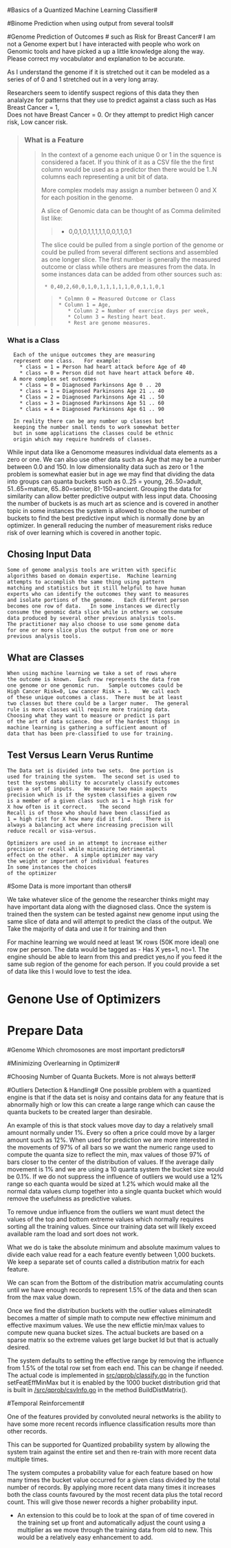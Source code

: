 #Basics of a Quantized Machine Learning Classifier#

#Binome Prediction when using output from several tools#

#Genome Prediction of Outcomes #
  such as Risk for Breast Cancer#
  I am not a Genome expert but I have interacted with people who 
  work on Genomic tools and have picked a up a little knowledge
  along the way.  Please correct my vocabulator and explanation
  to be accurate.
  
  As I understand the genome if it is stretched out it can be 
  modeled as a series of of 0 and 1 stretched out in a very long 
  array.  
   
  Researchers seem to identify suspect regions of this data 
  they then analalyze for patterns that they use to predict
  against a class such as Has Breast Cancer = 1,  
  Does not have Breast Cancer = 0.
  Or they attempt to predict High cancer risk, Low cancer risk.   
  
  
>### What is a Feature ###
>> In the context of a genome each unique 0 or 1 in 
>> the squence is considered a facet.   If you think of
>> it as a CSV file the the first column would be used
>> as a predictor then there would be 1..N columns 
>> each representing a unit bit of data.
>>      
>> More complex models may assign a number between 0 and
>> X for each position in the genome.  
>>     
>> A slice of Genomic data can be thought of as Comma 
>> delimited list like:
>>> * 0,0,1,0,1,1,1,1,1,0,0,1,1,0,1
>>>      
>> The slice could be pulled from a single portion of
>> the genome or could be pulled from several different
>> sections and assembled as one longer slice.   The first
>> number is generally the measured outcome or class while
>> others are measures from the data.  In some instances
>> data can be added from other sources such as: 
>>     
>>      * 0,40,2,60,0,1,0,1,1,1,1,1,0,0,1,1,0,1
>>        
>>>     * Colmmn 0 = Measured Outcome or Class
>>>     * Column 1 = Age, 
>>>        * Column 2 = Number of exercise days per week,
>>>        * Column 3 = Resting heart beat. 
>>>        * Rest are genome measures.         
      
### What is a Class ###
      Each of the unique outcomes they are measuring
      represent one class.   For example:
        * class = 1 = Person had heart attack before Age of 40
        * class = 0 = Person did not have heart attack before 40.
      A more complex set outcomes
        * class = 0 = Diagnosed Parkinsons Age 0 .. 20
        * class = 1 = Diagnosed Parkinsons Age 21 .. 40
        * Class = 2 = Diagnosed Parkinsons Age 41 .. 50
        * class = 3 = Diagnosed Parkinsons Age 51 .. 60
        * class = 4 = Diagnosed Parkinsons Age 61 .. 90        
  
      In reality there can be any number up classes but
      keeping the number small tends to work somewhat better
      but in some applications the classes could be ethnic 
      origin which may require hundreds of classes. 
  
  While input data like a Genomome measures individual 
  data elements as a zero or one.  We can also use other
  data such as Age that may be a number between 0.0 and
  150.  In low dimensionality data such as zero or 1 
  the problem is somewhat easier but in age we may find
  that dividing the data into groups can quanta buckets
  such as 0..25 = young,  26..50=adult,  51..65=mature,
  65..80=senior,  81-150=ancient. Grouping the data 
  for similarity can allow better predictive output 
  with less input data.  Choosing the number of buckets
  is as much art as science and is covered in another topic
  in some instances the system is allowed to choose the
  number of buckets to find the best predictive input
  which is normally done by an optimizer.  In generall
  reducing the number of measurement risks reduce risk
  of over learning which is covered in another topic. 
  
  ## Chosing Input Data ##
    Some of genome analysis tools are written with specific
    algorithms based on domain expertise.  Machine learning
    attempts to accomplish the same thing using pattern 
    matching and statistics but it still helpful to have human
    experts who can identify the outcomes they want to measures
    and isolate portions of the genome.   Each different person
    becomes one row of data.   In some instances we directly
    consume the genomic data slice while in others we consume
    data produced by several other previous analysis tools.  
    The practitioner may also choose to use some genome data
    for one or more slice plus the output from one or more
    previous analysis tools.   

  ## What are Classes ##
    When using machine learning we take a set of rows where 
    the outcome is known.  Each row represents the data from
    one genome or one genomic run.   Sample outcomes could be
    High Cancer Risk=0, Low cancer Risk = 1.    We call each 
    of these unique outcomes a class.  There must be at least 
    two classes but there could be a larger numer.  The general 
    rule is more classes will require more training data. 
    Choosing what they want to measure or predict is part
    of the art of data science. One of the hardest things in 
    machine learning is gathering a sufficient amount of 
    data that has been pre-classified to use for training. 
  
  ## Test Versus Learn Verus Runtime ##
    The Data set is divided into two sets.  One portion is 
    used for training the system.  The second set is used to 
    test the systems ability to accurately classify outcomes
    given a set of inputs.   We measure two main aspects 
    precision which is if the system classifies a given row
    is a member of a given class such as 1 = high risk for 
    X how often is it correct.    The second
    Recall is of those who should have been classified as
    1 = high rist for X how many did it find.    There is 
    always a balancing act where increasing precision will
    reduce recall or visa-versus.  
    
    Optimizers are used in an attempt to increase either 
    precision or recall while minimizing detrimental 
    effect on the other.  A simple optimizer may vary
    the weight or important of individual features 
    In some instances the choices 
    of the optimizer 
  
  #Some Data is more important than others# 
  
  We take whatever slice of the genome the researcher thinks
  might may have important data along with the diagnosed 
  class.  Once the system is trained then the system can 
  be tested against new genome input using the same slice
  of data and will attempt to predict the class of the 
  output.   We Take the majority of data and use it for 
  training and then 

  For machine learning we would need at least 1K rows (50K more ideal) one row per person.  The data would be tagged as - Has X yes=1, no=1.   The engine should be able to learn from this and predict yes,no if you feed it the same sub region of the genome for each person.   If you could provide a set of data like this I would love to test the idea. 
  
  # Genone Use of Optimizers #
  
  # Prepare Data #
  

#Genome Which chromosones are most important predictors#

#Minimizing Overlearning in Optimizer#

#Choosing Number of Quanta Buckets.  More is not always better#


#Outliers Detection & Handling#
One possible problem with a quantized engine is that if the 
data set is noisy and contains data for any feature that is 
abnormally high or low this can create a large range which can
cause the quanta buckets to be created larger than desirable.

An example of this is that stock values move day to day a 
relatively small amount normally under 1%. Every so often
a price could move by a larger amount such as 12%.   When 
used for prediction we are more interested in the movements 
of 97% of all bars so we want the numeric range used to compute 
the quanta size to reflect the min, max values of those 97%
of bars closer to the center of the distribution of values.
If the average daily movement is 1% and we are using a 10 
quanta system the bucket size would be 0.1%.  If we do not
suppress the influence of outliers we would use a 12% range
so each quanta would be sized at 1.2% which would make all 
the normal data values clump together into a single quanta 
bucket which would remove the usefulness as predictive values. 

To remove undue influence from the outliers we want must 
detect the values of the top and bottom extreme values which 
normally requires sorting all the training values.  Since our
training data set will likely exceed available ram the load 
and sort does not work.  

What we do is take the absolute
minimum and absolute maximum values to divide each value read
for a each feature evently between 1,000 buckets.  We keep 
a separate set of counts called a distribution matrix for 
each feature.  

We can scan from the Bottom of the distribution matrix
accumulating counts until we have enough records to represent 1.5% 
of the data and then scan from the max value down. 

Once we find the distribution buckets with the outlier values
eliminatedit becomes a matter of simple math
to compute new effective minimum and effective maximum values.
We use the new effictie min/max values to compute new quana 
bucket sizes.  The actual buckets are based on a sparse matrix 
so the extreme values get large bucket Id
but that is actually desired.

The system defaults to setting the effective range by removing the
influence from 1.5% of the total row set from each end.  This can be 
change if needed.  The actual code is implemented in 
[src/qprob/classify.go](src/qprob/classify.go) in the function 
setFeatEffMinMax but it is enabled by the 1000 bucket distribution
grid that is built in [/src/qprob/csvInfo.go](/src/qprob/csvInfo.go)
in the method BuildDistMatrix().


#Temporal Reinforcement#

  One of the features provided by convoluted neural networks is the 
  ability to have some more recent records influence classification 
  results more than other records.   
  
  This can be supported for 
  Quantized probability system by allowing the system train against
  the entire set and then re-train with more recent data multiple times.
  
  The system computes a probability value for each feature based on how
  many times the bucket value occurred for a given class divided by the 
  total number of records.  By applying more recent data many times 
  it increases both the class counts favoured by the most recent data 
  plus the total record count.  This will give those newer records a higher 
  probability input.   

   * An extension to this could be to look at the span of
     of time covered in the training set up front and automatically adjust
     the count using a multiplier as we move through the training data
     from old to new.  This would be a relatively easy
     enhancement to add. 

     
     